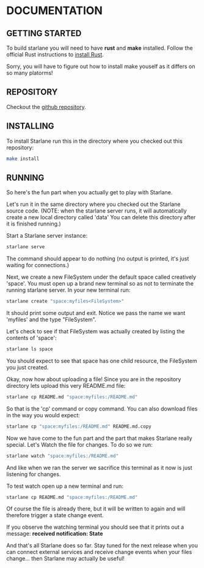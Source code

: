 # DOCUMENTATION

## GETTING STARTED
To build starlane you will need to have **rust** and **make** installed.  Follow the official Rust instructions to [install Rust](https://www.rust-lang.org/tools/install "Install Rust").

Sorry, you will have to figure out how to install make youself as it differs on so many platorms!

## REPOSITORY
Checkout the [github repository](https://github.com/mechtronium/starlane/ "Github Repository").

## INSTALLING
To install Starlane run this in the directory where you checked out this repository:

```bash
make install
```

## RUNNING
So here's the fun part when you actually get to play with Starlane.  

Let's run it in the same directory where you checked out the Starlane source code.  (NOTE: when the starlane server runs, it will automatically create a new local directory called 'data' You can delete this directory after it is finished running.)

Start a Starlane server instance:

```bash
starlane serve
```

The command should appear to do nothing (no output is printed, it's just waiting for connections.)

Next, we create a new FileSystem under the default space called creatively 'space'.  You must open up a brand new terminal so as not to terminate the running starlane server.  In your new terminal run:

```bash
starlane create "space:myfiles<FileSystem>"
```

It should print some output and exit.  Notice we pass the name we want 'myfiles' and the type "FileSystem".

Let's check to see if that FileSystem was actually created by listing the contents of 'space':

```bash
starlane ls space
```

You should expect to see that space has one child resource, the FileSystem you just created.

Okay, now how about uploading a file!  Since you are in the repository directory lets upload this very README.md file:

```bash
starlane cp README.md "space:myfiles:/README.md"
```

So that is the 'cp' command or copy command.  You can also download files in the way you would expect:

```bash
starlane cp "space:myfiles:/README.md" README.md.copy
```

Now we have come to the fun part and the part that makes Starlane really special.  Let's Watch the file for changes.  To do so we run:

```bash
starlane watch "space:myfiles:/README.md"
```

And like when we ran the server we sacrifice this terminal as it now is just listening for changes.  

To test watch open up a new terminal and run:

```bash
starlane cp README.md "space:myfiles:/README.md"
```

Of course the file is already there, but it will be written to again and will therefore trigger a state change event.

If you observe the watching terminal you should see that it prints out a message: **received notification: State**

And that's all Starlane does so far.  Stay tuned for the next release when you can connect external services and receive change events when your files change... then Starlane may actually be useful!




















